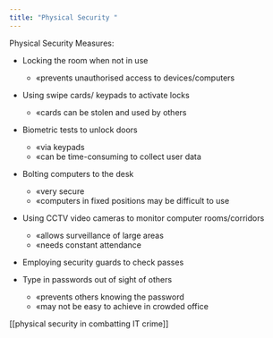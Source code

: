 ```yaml
---
title: "Physical Security "
--- 
```

Physical Security Measures:

- Locking the room when not in use
	- «prevents unauthorised access to devices/computers

- Using swipe cards/ keypads to activate locks
	- «cards can be stolen and used by others
- Biometric tests to unlock doors
	- «via keypads
	- «can be time-consuming to collect user data
- Bolting computers to the desk
	- «very secure
	- «computers in fixed positions may be difficult to use
- Using CCTV video cameras to monitor computer rooms/corridors
	- «allows surveillance of large areas
	- «needs constant attendance
- Employing security guards to check passes

- Type in passwords out of sight of others
	- «prevents others knowing the password
	- «may not be easy to achieve in crowded office

[[physical security in combatting IT crime]]